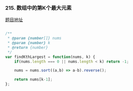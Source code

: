### 215. 数组中的第K个最大元素

[题目地址](https://leetcode-cn.com/problems/kth-largest-element-in-an-array/)

```javascript

/**
 * @param {number[]} nums
 * @param {number} k
 * @return {number}
 */
var findKthLargest = function(nums, k) {
    if(nums.length === 0 || nums.length < k) return -1;

    nums = nums.sort((a,b) => a-b).reverse();

    return nums[k-1];
};

```